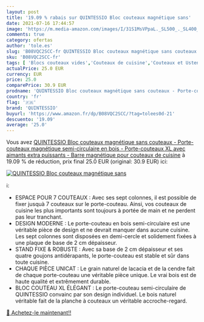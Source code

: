 ```yaml
---
layout: post
title: '19.09 % rabais sur QUINTESSIO Bloc couteaux magnétique sans'
date: 2021-07-16 17:44:57
image: 'https://m.media-amazon.com/images/I/31S1MsVPpaL._SL500_._SL400_.jpg'
comments: true
category: ofertas
author: 'tole.es'
slug: 'B08VQC2SCC-fr QUINTESSIO Bloc couteaux magnétique sans couteaux - Porte-...'
sku: 'B08VQC2SCC-fr'
tags: [ 'Blocs couteaux vides','Couteaux de cuisine','Couteaux et Ustensiles de Cuisine','Cuisine et Maison','quintessio', ]
actualPrice: 25.0 EUR
currency: EUR
price: 25.0
comparePrice: 30.9 EUR
prodname: 'QUINTESSIO Bloc couteaux magnétique sans couteaux - Porte-couteaux magnétique semi-circulaire en bois - Porte-couteaux XL avec aimants extra puissants - Barre magnétique pour couteaux de cuisine'
country: 'fr'
flag: '🇫🇷'
brand: 'QUINTESSIO'
buyurl: 'https://www.amazon.fr/dp/B08VQC2SCC/?tag=tolees0d-21'
descuento: '19.09'
average: '25.0'
---
```


Vous avez [QUINTESSIO Bloc couteaux magnétique sans couteaux - Porte-couteaux magnétique semi-circulaire en bois - Porte-couteaux XL avec aimants extra puissants - Barre magnétique pour couteaux de cuisine](https://www.amazon.fr/dp/B08VQC2SCC/?tag=tolees0d-21)  à  19.09 % de réduction, prix final  25.0 EUR (original: 30.9 EUR) ici:

[![QUINTESSIO Bloc couteaux magnétique sans](https://m.media-amazon.com/images/I/31S1MsVPpaL._SL500_._SL400_.jpg)](https://www.amazon.fr/dp/B08VQC2SCC/?tag=tolees0d-21)

ℹ️:

- ESPACE POUR 7 COUTEAUX : Avec ses sept colonnes, il est possible de fixer jusquà 7 couteaux sur le porte-couteau. Ainsi, vos couteaux de cuisine les plus importants sont toujours à portée de main et ne perdent pas leur tranchant.
- DESIGN MODERNE : Le porte-couteau en bois semi-circulaire est une véritable pièce de design et ne devrait manquer dans aucune cuisine. Les sept colonnes sont disposées en demi-cercle et solidement fixées à une plaque de base de 2 cm dépaisseur.
- STAND FIXE & ROBUSTE : Avec sa base de 2 cm dépaisseur et ses quatre goujons antidérapants, le porte-couteau est stable et sûr dans toute cuisine.
- CHAQUE PIÈCE UNICAT : Le grain naturel de lacacia et de la cendre fait de chaque porte-couteau une véritable pièce unique. Le vrai bois est de haute qualité et extrêmement durable.
- BLOC COUTEAU XL ÉLÉGANT : Le porte-couteau semi-circulaire de QUINTESSIO convainc par son design individuel. Le bois naturel véritable fait de la planche à couteaux un véritable accroche-regard.

[🛒 Achetez-le maintenant!!](https://www.amazon.fr/dp/B08VQC2SCC/?tag=tolees0d-21)
